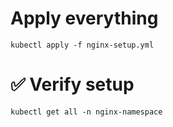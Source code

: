 # Apply everything
```
kubectl apply -f nginx-setup.yml

```
# ✅ Verify setup
```
kubectl get all -n nginx-namespace
```
